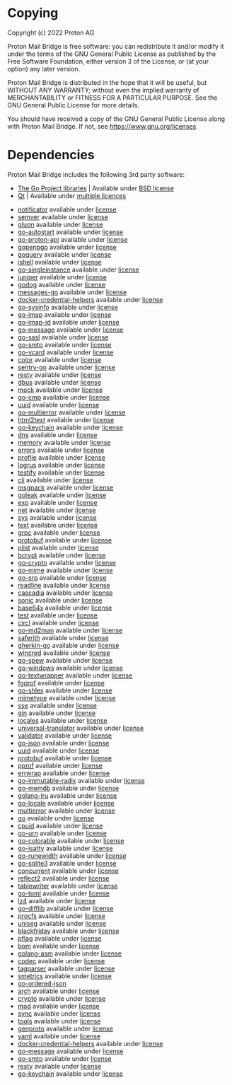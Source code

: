 # Copying
Copyright (c) 2022 Proton AG

Proton Mail Bridge is free software: you can redistribute it and/or modify it
under the terms of the GNU General Public License as published by the Free
Software Foundation, either version 3 of the License, or (at your option) any
later version.

Proton Mail Bridge is distributed in the hope that it will be useful, but WITHOUT ANY
WARRANTY; without even the implied warranty of MERCHANTABILITY or FITNESS FOR A
PARTICULAR PURPOSE. See the GNU General Public License for more details.

You should have received a copy of the GNU General Public License along with
Proton Mail Bridge. If not, see https://www.gnu.org/licenses.


# Dependencies
Proton Mail Bridge includes the following 3rd party software:

* [The Go Project libraries](https://golang.org/project/) | Available under [BSD license](https://golang.org/LICENSE)
* [Qt](https://www.qt.io/)                                | Available under [multiple licences](https://www.qt.io/licensing)

<!-- START AUTOGEN -->
* [notificator](https://github.com/0xAX/notificator) available under [license](https://github.com/0xAX/notificator/blob/master/LICENSE) 
* [semver](https://github.com/Masterminds/semver/v3) available under [license](https://github.com/Masterminds/semver/v3/blob/master/LICENSE) 
* [gluon](https://github.com/ProtonMail/gluon) available under [license](https://github.com/ProtonMail/gluon/blob/master/LICENSE) 
* [go-autostart](https://github.com/ProtonMail/go-autostart) available under [license](https://github.com/ProtonMail/go-autostart/blob/master/LICENSE) 
* [go-proton-api](https://github.com/ProtonMail/go-proton-api) available under [license](https://github.com/ProtonMail/go-proton-api/blob/master/LICENSE) 
* [gopenpgp](https://github.com/ProtonMail/gopenpgp/v2) available under [license](https://github.com/ProtonMail/gopenpgp/v2/blob/master/LICENSE) 
* [goquery](https://github.com/PuerkitoBio/goquery) available under [license](https://github.com/PuerkitoBio/goquery/blob/master/LICENSE) 
* [ishell](https://github.com/abiosoft/ishell) available under [license](https://github.com/abiosoft/ishell/blob/master/LICENSE) 
* [go-singleinstance](https://github.com/allan-simon/go-singleinstance) available under [license](https://github.com/allan-simon/go-singleinstance/blob/master/LICENSE) 
* [juniper](https://github.com/bradenaw/juniper) available under [license](https://github.com/bradenaw/juniper/blob/master/LICENSE) 
* [godog](https://github.com/cucumber/godog) available under [license](https://github.com/cucumber/godog/blob/master/LICENSE) 
* [messages-go](https://github.com/cucumber/messages-go/v16) available under [license](https://github.com/cucumber/messages-go/v16/blob/master/LICENSE) 
* [docker-credential-helpers](https://github.com/docker/docker-credential-helpers) available under [license](https://github.com/docker/docker-credential-helpers/blob/master/LICENSE) 
* [go-sysinfo](https://github.com/elastic/go-sysinfo) available under [license](https://github.com/elastic/go-sysinfo/blob/master/LICENSE) 
* [go-imap](https://github.com/emersion/go-imap) available under [license](https://github.com/emersion/go-imap/blob/master/LICENSE) 
* [go-imap-id](https://github.com/emersion/go-imap-id) available under [license](https://github.com/emersion/go-imap-id/blob/master/LICENSE) 
* [go-message](https://github.com/emersion/go-message) available under [license](https://github.com/emersion/go-message/blob/master/LICENSE) 
* [go-sasl](https://github.com/emersion/go-sasl) available under [license](https://github.com/emersion/go-sasl/blob/master/LICENSE) 
* [go-smtp](https://github.com/emersion/go-smtp) available under [license](https://github.com/emersion/go-smtp/blob/master/LICENSE) 
* [go-vcard](https://github.com/emersion/go-vcard) available under [license](https://github.com/emersion/go-vcard/blob/master/LICENSE) 
* [color](https://github.com/fatih/color) available under [license](https://github.com/fatih/color/blob/master/LICENSE) 
* [sentry-go](https://github.com/getsentry/sentry-go) available under [license](https://github.com/getsentry/sentry-go/blob/master/LICENSE) 
* [resty](https://github.com/go-resty/resty/v2) available under [license](https://github.com/go-resty/resty/v2/blob/master/LICENSE) 
* [dbus](https://github.com/godbus/dbus) available under [license](https://github.com/godbus/dbus/blob/master/LICENSE) 
* [mock](https://github.com/golang/mock) available under [license](https://github.com/golang/mock/blob/master/LICENSE) 
* [go-cmp](https://github.com/google/go-cmp) available under [license](https://github.com/google/go-cmp/blob/master/LICENSE) 
* [uuid](https://github.com/google/uuid) available under [license](https://github.com/google/uuid/blob/master/LICENSE) 
* [go-multierror](https://github.com/hashicorp/go-multierror) available under [license](https://github.com/hashicorp/go-multierror/blob/master/LICENSE) 
* [html2text](https://github.com/jaytaylor/html2text) available under [license](https://github.com/jaytaylor/html2text/blob/master/LICENSE) 
* [go-keychain](https://github.com/keybase/go-keychain) available under [license](https://github.com/keybase/go-keychain/blob/master/LICENSE) 
* [dns](https://github.com/miekg/dns) available under [license](https://github.com/miekg/dns/blob/master/LICENSE) 
* [memory](https://github.com/pbnjay/memory) available under [license](https://github.com/pbnjay/memory/blob/master/LICENSE) 
* [errors](https://github.com/pkg/errors) available under [license](https://github.com/pkg/errors/blob/master/LICENSE) 
* [profile](https://github.com/pkg/profile) available under [license](https://github.com/pkg/profile/blob/master/LICENSE) 
* [logrus](https://github.com/sirupsen/logrus) available under [license](https://github.com/sirupsen/logrus/blob/master/LICENSE) 
* [testify](https://github.com/stretchr/testify) available under [license](https://github.com/stretchr/testify/blob/master/LICENSE) 
* [cli](https://github.com/urfave/cli/v2) available under [license](https://github.com/urfave/cli/v2/blob/master/LICENSE) 
* [msgpack](https://github.com/vmihailenco/msgpack/v5) available under [license](https://github.com/vmihailenco/msgpack/v5/blob/master/LICENSE) 
* [goleak](https://go.uber.org/goleak) available under [license](https://pkg.go.dev/go.uber.org/goleak?tab=licenses) 
* [exp](https://golang.org/x/exp) available under [license](https://cs.opensource.google/go/x/exp/+/master:LICENSE) 
* [net](https://golang.org/x/net) available under [license](https://cs.opensource.google/go/x/net/+/master:LICENSE) 
* [sys](https://golang.org/x/sys) available under [license](https://cs.opensource.google/go/x/sys/+/master:LICENSE) 
* [text](https://golang.org/x/text) available under [license](https://cs.opensource.google/go/x/text/+/master:LICENSE) 
* [grpc](https://google.golang.org/grpc) available under [license](https://github.com/grpc/grpc-go/blob/master/LICENSE) 
* [protobuf](https://google.golang.org/protobuf) available under [license](https://github.com/protocolbuffers/protobuf/blob/main/LICENSE) 
* [plist](https://howett.net/plist) available under [license](https://github.com/DHowett/go-plist/blob/main/LICENSE) 
* [bcrypt](https://github.com/ProtonMail/bcrypt) available under [license](https://github.com/ProtonMail/bcrypt/blob/master/LICENSE) 
* [go-crypto](https://github.com/ProtonMail/go-crypto) available under [license](https://github.com/ProtonMail/go-crypto/blob/master/LICENSE) 
* [go-mime](https://github.com/ProtonMail/go-mime) available under [license](https://github.com/ProtonMail/go-mime/blob/master/LICENSE) 
* [go-srp](https://github.com/ProtonMail/go-srp) available under [license](https://github.com/ProtonMail/go-srp/blob/master/LICENSE) 
* [readline](https://github.com/abiosoft/readline) available under [license](https://github.com/abiosoft/readline/blob/master/LICENSE) 
* [cascadia](https://github.com/andybalholm/cascadia) available under [license](https://github.com/andybalholm/cascadia/blob/master/LICENSE) 
* [sonic](https://github.com/bytedance/sonic) available under [license](https://github.com/bytedance/sonic/blob/master/LICENSE) 
* [base64x](https://github.com/chenzhuoyu/base64x) available under [license](https://github.com/chenzhuoyu/base64x/blob/master/LICENSE) 
* [test](https://github.com/chzyer/test) available under [license](https://github.com/chzyer/test/blob/master/LICENSE) 
* [circl](https://github.com/cloudflare/circl) available under [license](https://github.com/cloudflare/circl/blob/master/LICENSE) 
* [go-md2man](https://github.com/cpuguy83/go-md2man/v2) available under [license](https://github.com/cpuguy83/go-md2man/v2/blob/master/LICENSE) 
* [saferith](https://github.com/cronokirby/saferith) available under [license](https://github.com/cronokirby/saferith/blob/master/LICENSE) 
* [gherkin-go](https://github.com/cucumber/gherkin-go/v19) available under [license](https://github.com/cucumber/gherkin-go/v19/blob/master/LICENSE) 
* [wincred](https://github.com/danieljoos/wincred) available under [license](https://github.com/danieljoos/wincred/blob/master/LICENSE) 
* [go-spew](https://github.com/davecgh/go-spew) available under [license](https://github.com/davecgh/go-spew/blob/master/LICENSE) 
* [go-windows](https://github.com/elastic/go-windows) available under [license](https://github.com/elastic/go-windows/blob/master/LICENSE) 
* [go-textwrapper](https://github.com/emersion/go-textwrapper) available under [license](https://github.com/emersion/go-textwrapper/blob/master/LICENSE) 
* [fgprof](https://github.com/felixge/fgprof) available under [license](https://github.com/felixge/fgprof/blob/master/LICENSE) 
* [go-shlex](https://github.com/flynn-archive/go-shlex) available under [license](https://github.com/flynn-archive/go-shlex/blob/master/LICENSE) 
* [mimetype](https://github.com/gabriel-vasile/mimetype) available under [license](https://github.com/gabriel-vasile/mimetype/blob/master/LICENSE) 
* [sse](https://github.com/gin-contrib/sse) available under [license](https://github.com/gin-contrib/sse/blob/master/LICENSE) 
* [gin](https://github.com/gin-gonic/gin) available under [license](https://github.com/gin-gonic/gin/blob/master/LICENSE) 
* [locales](https://github.com/go-playground/locales) available under [license](https://github.com/go-playground/locales/blob/master/LICENSE) 
* [universal-translator](https://github.com/go-playground/universal-translator) available under [license](https://github.com/go-playground/universal-translator/blob/master/LICENSE) 
* [validator](https://github.com/go-playground/validator/v10) available under [license](https://github.com/go-playground/validator/v10/blob/master/LICENSE) 
* [go-json](https://github.com/goccy/go-json) available under [license](https://github.com/goccy/go-json/blob/master/LICENSE) 
* [uuid](https://github.com/gofrs/uuid) available under [license](https://github.com/gofrs/uuid/blob/master/LICENSE) 
* [protobuf](https://github.com/golang/protobuf) available under [license](https://github.com/golang/protobuf/blob/master/LICENSE) 
* [pprof](https://github.com/google/pprof) available under [license](https://github.com/google/pprof/blob/master/LICENSE) 
* [errwrap](https://github.com/hashicorp/errwrap) available under [license](https://github.com/hashicorp/errwrap/blob/master/LICENSE) 
* [go-immutable-radix](https://github.com/hashicorp/go-immutable-radix) available under [license](https://github.com/hashicorp/go-immutable-radix/blob/master/LICENSE) 
* [go-memdb](https://github.com/hashicorp/go-memdb) available under [license](https://github.com/hashicorp/go-memdb/blob/master/LICENSE) 
* [golang-lru](https://github.com/hashicorp/golang-lru) available under [license](https://github.com/hashicorp/golang-lru/blob/master/LICENSE) 
* [go-locale](https://github.com/jeandeaual/go-locale) available under [license](https://github.com/jeandeaual/go-locale/blob/master/LICENSE) 
* [multierror](https://github.com/joeshaw/multierror) available under [license](https://github.com/joeshaw/multierror/blob/master/LICENSE) 
* [go](https://github.com/json-iterator/go) available under [license](https://github.com/json-iterator/go/blob/master/LICENSE) 
* [cpuid](https://github.com/klauspost/cpuid/v2) available under [license](https://github.com/klauspost/cpuid/v2/blob/master/LICENSE) 
* [go-urn](https://github.com/leodido/go-urn) available under [license](https://github.com/leodido/go-urn/blob/master/LICENSE) 
* [go-colorable](https://github.com/mattn/go-colorable) available under [license](https://github.com/mattn/go-colorable/blob/master/LICENSE) 
* [go-isatty](https://github.com/mattn/go-isatty) available under [license](https://github.com/mattn/go-isatty/blob/master/LICENSE) 
* [go-runewidth](https://github.com/mattn/go-runewidth) available under [license](https://github.com/mattn/go-runewidth/blob/master/LICENSE) 
* [go-sqlite3](https://github.com/mattn/go-sqlite3) available under [license](https://github.com/mattn/go-sqlite3/blob/master/LICENSE) 
* [concurrent](https://github.com/modern-go/concurrent) available under [license](https://github.com/modern-go/concurrent/blob/master/LICENSE) 
* [reflect2](https://github.com/modern-go/reflect2) available under [license](https://github.com/modern-go/reflect2/blob/master/LICENSE) 
* [tablewriter](https://github.com/olekukonko/tablewriter) available under [license](https://github.com/olekukonko/tablewriter/blob/master/LICENSE) 
* [go-toml](https://github.com/pelletier/go-toml/v2) available under [license](https://github.com/pelletier/go-toml/v2/blob/master/LICENSE) 
* [lz4](https://github.com/pierrec/lz4/v4) available under [license](https://github.com/pierrec/lz4/v4/blob/master/LICENSE) 
* [go-difflib](https://github.com/pmezard/go-difflib) available under [license](https://github.com/pmezard/go-difflib/blob/master/LICENSE) 
* [procfs](https://github.com/prometheus/procfs) available under [license](https://github.com/prometheus/procfs/blob/master/LICENSE) 
* [uniseg](https://github.com/rivo/uniseg) available under [license](https://github.com/rivo/uniseg/blob/master/LICENSE) 
* [blackfriday](https://github.com/russross/blackfriday/v2) available under [license](https://github.com/russross/blackfriday/v2/blob/master/LICENSE) 
* [pflag](https://github.com/spf13/pflag) available under [license](https://github.com/spf13/pflag/blob/master/LICENSE) 
* [bom](https://github.com/ssor/bom) available under [license](https://github.com/ssor/bom/blob/master/LICENSE) 
* [golang-asm](https://github.com/twitchyliquid64/golang-asm) available under [license](https://github.com/twitchyliquid64/golang-asm/blob/master/LICENSE) 
* [codec](https://github.com/ugorji/go/codec) available under [license](https://github.com/ugorji/go/codec/blob/master/LICENSE) 
* [tagparser](https://github.com/vmihailenco/tagparser/v2) available under [license](https://github.com/vmihailenco/tagparser/v2/blob/master/LICENSE) 
* [smetrics](https://github.com/xrash/smetrics) available under [license](https://github.com/xrash/smetrics/blob/master/LICENSE) 
* [go-ordered-json](https://gitlab.com/c0b/go-ordered-json)
* [arch](https://golang.org/x/arch) available under [license](https://cs.opensource.google/go/x/arch/+/master:LICENSE) 
* [crypto](https://golang.org/x/crypto) available under [license](https://cs.opensource.google/go/x/crypto/+/master:LICENSE) 
* [mod](https://golang.org/x/mod) available under [license](https://cs.opensource.google/go/x/mod/+/master:LICENSE) 
* [sync](https://golang.org/x/sync) available under [license](https://cs.opensource.google/go/x/sync/+/master:LICENSE) 
* [tools](https://golang.org/x/tools) available under [license](https://cs.opensource.google/go/x/tools/+/master:LICENSE) 
* [genproto](https://google.golang.org/genproto) available under [license](https://pkg.go.dev/google.golang.org/genproto?tab=licenses) 
* [yaml](https://gopkg.in/yaml.v3) available under [license](https://github.com/go-yaml/yaml/blob/v3.0.1/LICENSE) 
* [docker-credential-helpers](https://github.com/ProtonMail/docker-credential-helpers) available under [license](https://github.com/ProtonMail/docker-credential-helpers/blob/master/LICENSE) 
* [go-message](https://github.com/ProtonMail/go-message) available under [license](https://github.com/ProtonMail/go-message/blob/master/LICENSE) 
* [go-smtp](https://github.com/ProtonMail/go-smtp) available under [license](https://github.com/ProtonMail/go-smtp/blob/master/LICENSE) 
* [resty](https://github.com/LBeernaertProton/resty/v2) available under [license](https://github.com/LBeernaertProton/resty/v2/blob/master/LICENSE) 
* [go-keychain](https://github.com/cuthix/go-keychain) available under [license](https://github.com/cuthix/go-keychain/blob/master/LICENSE) 
<!-- END AUTOGEN -->
